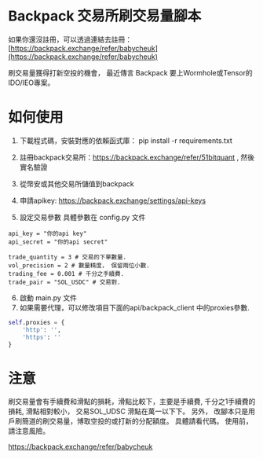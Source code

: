 # Backpack 交易所刷交易量腳本

如果你還沒註冊，可以透過連結去註冊：[https://backpack.exchange/refer/babycheuk](https://backpack.exchange/refer/babycheuk)

刷交易量獲得打新空投的機會， 最近傳言 Backpack 要上Wormhole或Tensor的IDO/IEO專案。

# 如何使用

1. 下載程式碼，安裝對應的依賴函式庫： pip install -r requirements.txt

2. 註冊backpack交易所：https://backpack.exchange/refer/51bitquant , 然後實名驗證
3. 從幣安或其他交易所儲值到backpack
4. 申請apikey: https://backpack.exchange/settings/api-keys
5. 設定交易參數 具體參數在 config.py 文件
```
api_key = "你的api key"
api_secret = "你的api secret"

trade_quantity = 3 # 交易的下單數量.
vol_precision = 2 # 數量精度， 保留兩位小數.
trading_fee = 0.001 # 千分之手續費.
trade_pair = "SOL_USDC" # 交易對.
```

6. 啟動 main.py 文件
7. 如果需要代理，可以修改項目下面的api/backpack_client 中的proxies參數.
```python
self.proxies = {
    'http': '',
    'https': ''
}

```
# 注意
刷交易量會有手續費和滑點的損耗，滑點比較下，主要是手續費, 千分之1手續費的損耗, 滑點相對較小， 交易SOL_UDSC 滑點在萬一以下下。
另外， 改腳本只是用戶刷簡道的刷交易量，博取空投的或打新的分配額度。 具體請看代碼。 使用前，請注意風險。

https://backpack.exchange/refer/babycheuk




